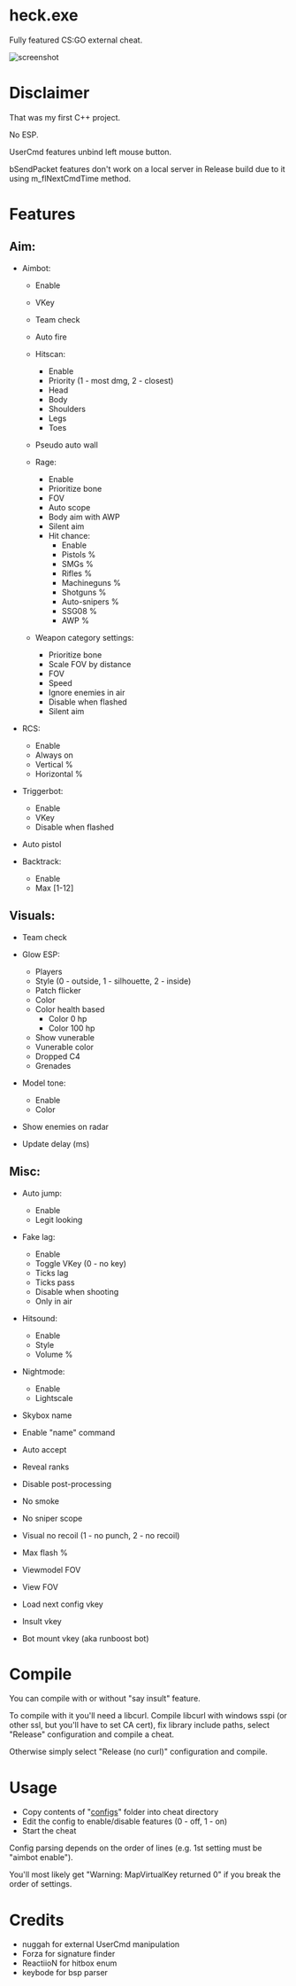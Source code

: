 # heck.exe
Fully featured CS:GO external cheat.

![screenshot](screenshot.png)

# Disclaimer
That was my first C++ project.

No ESP.

UserCmd features unbind left mouse button.

bSendPacket features don't work on a local server in Release build due to it using m_flNextCmdTime method.

# Features
## Aim:
* Aimbot:
  - Enable
  - VKey
  - Team check
  - Auto fire
  - Hitscan:
    - Enable
    - Priority (1 - most dmg, 2 - closest)
    - Head
    - Body
    - Shoulders
    - Legs
    - Toes
  - Pseudo auto wall
  
  - Rage:
    - Enable
    - Prioritize bone
    - FOV
    - Auto scope
    - Body aim with AWP
    - Silent aim
    - Hit chance:
      - Enable
      - Pistols %
      - SMGs %
      - Rifles %
      - Machineguns %
      - Shotguns %
      - Auto-snipers %
      - SSG08 %
      - AWP  %
      
  - Weapon category settings:
    - Prioritize bone
    - Scale FOV by distance
    - FOV
    - Speed
    - Ignore enemies in air
    - Disable when flashed
    - Silent aim

* RCS:
  - Enable
  - Always on
  - Vertical %
  - Horizontal %

* Triggerbot:
  - Enable
  - VKey
  - Disable when flashed

* Auto pistol
* Backtrack:
  - Enable
  - Max [1-12]

## Visuals:
* Team check
* Glow ESP:
  - Players
  - Style (0 - outside, 1 - silhouette, 2 - inside)
  - Patch flicker
  - Color
  - Color health based
    - Color 0 hp
    - Color 100 hp
  - Show vunerable 
  - Vunerable color
  - Dropped C4
  - Grenades

* Model tone:
  - Enable
  - Color

* Show enemies on radar
* Update delay (ms)

## Misc:
* Auto jump:
  - Enable
  - Legit looking

* Fake lag:
  - Enable
  - Toggle VKey (0 - no key)
  - Ticks lag
  - Ticks pass
  - Disable when shooting
  - Only in air
  
* Hitsound:
  - Enable
  - Style 
  - Volume %
  
* Nightmode:
  - Enable
  - Lightscale
  
* Skybox name
* Enable "name" command
* Auto accept
* Reveal ranks
* Disable post-processing
* No smoke
* No sniper scope
* Visual no recoil (1 - no punch, 2 - no recoil)
* Max flash %
* Viewmodel FOV
* View FOV
* Load next config vkey
* Insult vkey
* Bot mount vkey (aka runboost bot)

# Compile
You can compile with or without "say insult" feature. 

To compile with it you'll need a libcurl. 
Compile libcurl with windows sspi (or other ssl, but you'll have to set CA cert), fix library include paths, select "Release" configuration and compile a cheat.

Otherwise simply select "Release (no curl)" configuration and compile.

# Usage
* Copy contents of "[configs](https://github.com/h1ru5/heck_exe/tree/master/configs)" folder into cheat directory
* Edit the config to enable/disable features (0 - off, 1 - on)
* Start the cheat

Config parsing depends on the order of lines (e.g. 1st setting must be "aimbot enable").

You'll most likely get "Warning: MapVirtualKey returned 0" if you break the order of settings.

# Credits
* nuggah for external UserCmd manipulation
* Forza for signature finder
* ReactiioN for hitbox enum
* keybode for bsp parser
